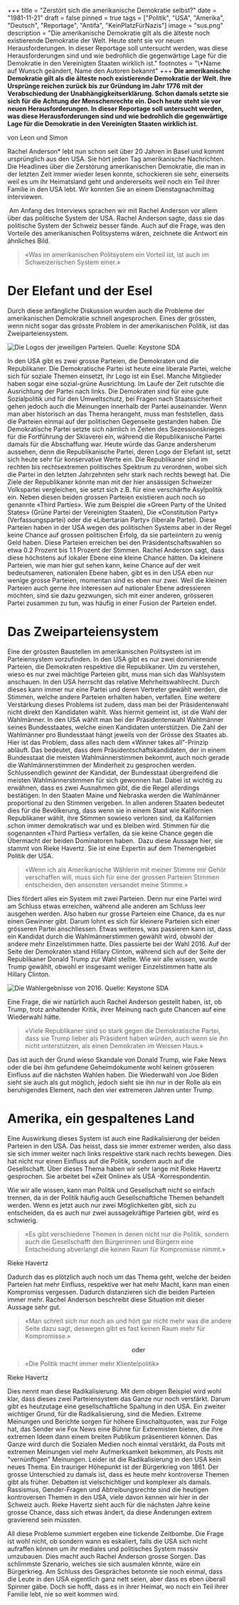 +++
title = "Zerstört sich die amerikanische Demokratie selbst?"
date = "1981-11-21"
draft = false
pinned = true
tags = ["Politik", "USA", "Amerika", "Deutsch", "Reportage", "Antifa", "KeinPlatzFürNazis"]
image = "sus.png"
description = "Die amerikanische Demokratie gilt als die älteste noch existierende Demokratie der Welt. Heute steht sie vor neuen Herausforderungen. In dieser Reportage soll untersucht werden, was diese Herausforderungen sind und wie bedrohlich die gegenwärtige Lage für die Demokratie in den Vereinigten Staaten wirklich ist."
footnotes = "\\*Name auf Wunsch geändert, Name den Autoren bekannt"
+++
**Die amerikanische Demokratie gilt als die älteste noch existierende Demokratie der Welt. Ihre Ursprünge reichen zurück bis zur Gründung im Jahr 1776 mit der Verabschiedung der Unabhängigkeitserklärung. Schon damals setzte sie sich für die Achtung der Menschenrechte ein. Doch heute steht sie vor neuen Herausforderungen. In dieser Reportage soll untersucht werden, was diese Herausforderungen sind und wie bedrohlich die gegenwärtige Lage für die Demokratie in den Vereinigten Staaten wirklich ist.**

von Leon und Simon

Rachel Anderson* lebt nun schon seit über 20 Jahren in Basel und kommt ursprünglich aus den USA. Sie hört jeden Tag amerikanische Nachrichten. Die Headlines über die Zerstörung amerikanischen Demokratie, die man in der letzten Zeit immer wieder lesen konnte, schockieren sie sehr, einerseits weil es um ihr Heimatsland geht und andererseits weil noch ein Teil ihrer Familie in den USA lebt. Wir konnten Sie an einem Dienstagnachmittag interviewen. 

 Am Anfang des Interviews sprachen wir mit Rachel Anderson vor allem über das politische System der USA. Rachel Anderson sagte, dass sie das politische System der Schweiz besser fände. Auch auf die Frage, was den Vorteile des amerikanischen Politsystems wären, zeichnete die Antwort ein ähnliches Bild.

> «Was im amerikanischen Politsystem ein Vorteil ist, ist auch im Schweizerischen System einer.»

# Der Elefant und der Esel

Durch diese anfängliche Diskussion wurden auch die Probleme der amerikanischen Demokratie schnell angesprochen. Eines der grössten, wenn nicht sogar das grösste Problem in der amerikanischen Politik, ist das Zweiparteiensystem.

![Die Logos der jeweiligen Parteien.  Quelle: Keystone SDA](sdf.jpg "Die Logos der jeweiligen Parteien.  ")

In den USA gibt es zwei grosse Parteien, die Demokraten und die Republikaner. Die Demokratische Partei ist heute eine liberale Partei, welche sich für soziale Themen einsetzt, ihr Logo ist ein Esel. Manche Mitglieder haben sogar eine sozial-grüne Ausrichtung. Im Laufe der Zeit rutschte die Ausrichtung der Partei nach links. Die Demokraten sind für eine gute Sozialpolitik und für den Umweltschutz, bei Fragen nach Staatssicherheit gehen jedoch auch die Meinungen innerhalb der Partei auseinander. Wenn man aber historisch an das Thema herangeht, muss man feststellen, dass die Parteien einmal auf der politischen Gegenseite gestanden haben. Die Demokratische Partei setzte sich nämlich in Zeiten des Sezessionskrieges für die Fortführung der Sklaverei ein, während die Republikanische Partei damals für die Abschaffung war. Heute würde das Ganze andersherum aussehen, denn die Republikanische Partei, deren Logo der Elefant ist, setzt sich heute sehr für konservative Werte ein. Die Republikaner sind im rechten bis rechtsextremen politisches Spektrum zu verordnen, wobei sich die Partei in den letzten Jahrzehnten sehr stark nach rechts bewegt hat. Die Ziele der Republikaner könnte man mit der hier ansässigen Schweizer Volkspartei vergleichen, sie setzt sich z.B. für eine verschärfte Asylpolitik ein. Neben diesen beiden grossen Parteien existieren auch noch so genannte «Third Parties». Wie zum Beispiel die «Green Party of the United States» (Grüne Partei der Vereinigten Staaten), Die «Constitution Party» (Verfassungspartei) oder die «Libertarian Party» (liberale Partei). Diese Parteien haben in der USA wegen des politischen Systems aber in der Regel keine Chance auf grossen politischen Erfolg, da sie parteiintern zu wenig Geld haben. Diese Parteien erreichen bei den Präsidentschaftswahlen so etwa 0.2 Prozent bis 1.1 Prozent der Stimmen. Rachel Anderson sagt, dass diese höchstens auf lokaler Ebene eine kleine Chance hätten. Da kleinere Parteien, wie man hier gut sehen kann, keine Chance auf der weit bedeutsameren, nationalen Ebene haben, gibt es in den USA eben nur wenige grosse Parteien, momentan sind es eben nur zwei. Weil die kleinen Parteien auch gerne ihre Interessen auf nationaler Ebene adressieren möchten, sind sie dazu gezwungen, sich mit einer anderen, grösseren Partei zusammen zu tun, was häufig in einer Fusion der Parteien endet.

# Das Zweiparteiensystem

Eine der grössten Baustellen im amerikanischen Politsystem ist im Parteiensystem vorzufinden. In den USA gibt es nur zwei dominierende Parteien, die Demokraten respektive die Republikaner. Um zu verstehen, wieso es nur zwei mächtige Parteien gibt, muss man sich das Wahlsystem anschauen. In den USA herrscht das relative Mehrheitswahlrecht. Durch dieses kann immer nur eine Partei und deren Vertreter gewählt werden, die Stimmen, welche andere Parteien erhalten haben, verfallen. Eine weitere Verstärkung dieses Problems ist zudem, dass man bei der Präsidentenwahl nicht direkt den Kandidaten wählt. Was hiermit gemeint ist, ist die Wahl der Wahlmänner. In den USA wählt man bei der Präsidentenwahl Wahlmänner seines Bundesstaates, welche einen Kandidaten unterstützen. Die Zahl der Wahlmänner pro Bundesstaat hängt jeweils von der Grösse des Staates ab. Hier ist das Problem, dass alles nach dem «Winner takes all"-Prinzip abläuft. Das bedeutet, dass dem Präsidentschaftskandidaten, der in einem Bundesstaat die meisten Wahlmännerstimmen bekommt, auch noch gerade die Wahlmännerstimmen der Minderheit zu gesprochen werden. Schlussendlich gewinnt der Kandidat, der Bundesstaat übergreifend die meisten Wahlmännerstimmen für sich gewonnen hat. Dabei ist wichtig zu erwähnen, dass es zwei Ausnahmen gibt, die die Regel allerdings bestätigen: In den Staaten Maine und Nebraska werden die Wahlmänner proportional zu den Stimmen vergeben. In allen anderen Staaten bedeutet dies für die Bevölkerung, dass wenn sie in einem Staat wie Kalifornien Republikaner wählt, ihre Stimmen sowieso verloren sind, da Kalifornien schon immer demokratisch war und es bleiben wird. Stimmen für die sogenannten «Third Parties» verfallen, da sie keine Chance gegen die Übermacht der beiden Dominatoren haben.  Dazu diese Aussage hier, sie stammt von Rieke Havertz. Sie ist eine Expertin auf dem Themengebiet Politik der USA. 

> «Wenn ich als Amerikanische Wählerin mit meiner Stimme mir Gehör verschaffen will, muss sich für eine der grossen Parteien Stimmen entscheiden, den ansonsten versandet meine Stimme.»

Dies fördert alles ein System mit zwei Parteien. Denn nur eine Partei wird am Schluss etwas erreichen, während alle anderen am Schluss leer ausgehen werden. Also haben nur grosse Parteien eine Chance, da es nur einen Gewinner gibt. Darum lohnt es sich für kleinere Parteien sich einer grösseren Partei anschliessen. Etwas weiteres, was passieren kann ist, dass ein Kandidat durch die Wahlmännerstimmen gewählt wird, obwohl der andere mehr Einzelstimmen hatte. Dies passierte bei der Wahl 2016. Auf der Seite der Demokraten stand Hillary Clinton, während sich auf der Seite der Republikaner Donald Trump zur Wahl stellte. Wie wir alle wissen, wurde Trump gewählt, obwohl er insgesamt weniger Einzelstimmen hatte als Hillary Clinton.  

![Die Wahlergebnisse von 2016. Quelle: Keystone SDA](fasd.png "Die Wahlergebnisse von 2016")

Eine Frage, die wir natürlich auch Rachel Anderson gestellt haben, ist, ob Trump, trotz anhaltender Kritik, ihrer Meinung nach gute Chancen auf eine Wiederwahl hätte.

> «Viele Republikaner sind so stark gegen die Demokratische Partei, dass sie Trump lieber als Präsident haben würden, auch wenn sie ihn nicht unterstützen, als einen Demokraten im Weissen Haus.»

Das ist auch der Grund wieso Skandale von Donald Trump, wie Fake News oder die bei ihm gefundene Geheimdokumente wohl keinen grösseren Einfluss auf die nächsten Wahlen haben. Die Wiederwahl von Joe Biden sieht sie auch als gut möglich, jedoch sieht sie ihn nur in der Rolle als ein beruhigendes Element, nach den vier extremeren Jahren unter Trump.

# Amerika, ein gespaltenes Land

Eine Auswirkung dieses System ist auch eine Radikalisierung der beiden Parteien in den USA. Das heisst, dass sie immer extremer werden, also dass sie sich immer weiter nach links respektive stark nach rechts bewegen. Dies hat nicht nur einen Einfluss auf die Politik, sondern auch auf die Gesellschaft. Über dieses Thema haben wir sehr lange mit Rieke Havertz gesprochen. Sie arbeitet bei «Zeit Online»  als USA -Korrespondentin. 

Wie wir alle wissen, kann man Politik und Gesellschaft nicht so einfach trennen, da in der Politik häufig auch Gesellschaftliche Themen behandelt werden. Wenn es jetzt auch nur zwei Möglichkeiten gibt, sich zu entscheiden, da es auch nur zwei aussagekräftige Parteien gibt, wird es schwierig.

> «Es gibt verschiedene Themen in denen nicht nur die Politik, sondern auch die Gesellschafft den Bürgerinnen und Bürgern eine Entscheidung abverlangt die keinen Raum für Kompromisse nimmt.»

Rieke Havertz

Dadurch das es plötzlich auch noch um das Thema geht, welche der beiden Parteien hat mehr Einfluss, respektive wer hat mehr Macht, kann man einen Kompromiss vergessen. Dadurch distanzieren sich die beiden Parteien immer mehr. Rachel Anderson beschreibt diese Situation mit dieser Aussage sehr gut.

> «Man schreit sich nur noch an und hört gar nicht mehr was die andere Seite dazu sagt, deswegen gibt es fast keinen Raum mehr für Kompromisse.»

                                                                       oder

> «Die Politik macht immer mehr Klientelpolitik»

Rieke Havertz

Dies nennt man diese Radikalisierung. Mit dem obigen Beispiel wird wohl klar, dass dieses zwei Parteiensystem das Ganze nur noch verstärkt. Darum gibt es heutzutage eine gesellschaftliche Spaltung in den USA. Ein zweiter wichtiger Grund, für die Radikalisierung, sind die Medien. Extreme Meinungen und Berichte sorgen für höhere Einschaltquoten, was zur Folge hat, das Sender wie Fox News eine Bühne für Extremisten bieten, die ihre extremen Ideen dann einem breiten Publikum präsentieren können. Das Ganze wird durch die Sozialen Medien noch einmal verstärkt, da Posts mit extremen Meinungen viel mehr Aufmerksamkeit bekommen, als Posts mit "vernünftigen" Meinungen. Leider ist die Radikalisierung in den USA kein neues Thema. Ein trauriger Höhepunkt ist der Bürgerkrieg von 1861. Der grosse Unterschied zu damals ist, dass es heute mehr kontroverse Themen gibt als früher. Debatten ist vielschichtiger und komplexer als damals. Rassismus, Gender-Fragen und Abtreibungsrechte sind die heutigen kontroversen Themen in den USA, viele davon kennen wir hier in der Schweiz auch. Rieke Havertz sieht auch für die nächsten Jahre keine grosse Chance, dass sich etwas ändert, da diese Änderungen extrem gravierend sein müssten.

All diese Probleme summiert ergeben eine tickende Zeitbombe. Die Frage ist wohl nicht, ob sondern wann es eskaliert, falls die USA sich nicht aufraffen können um ihr mediales und politisches System massiv umzubauen. Dies macht auch Rachel Anderson grosse Sorgen. Das schlimmste Szenario, welches sie sich ausmalen könnte, wäre ein Bürgerkrieg. Am Schluss des Gespräches betonnte sie noch einmal, dass die Leute in den USA eigentlich ganz nett seien, aber dass es eben überall Spinner gäbe. Doch sie hofft, dass es in ihrer Heimat, wo noch ein Teil ihrer Familie lebt, nie so weit kommen wird.